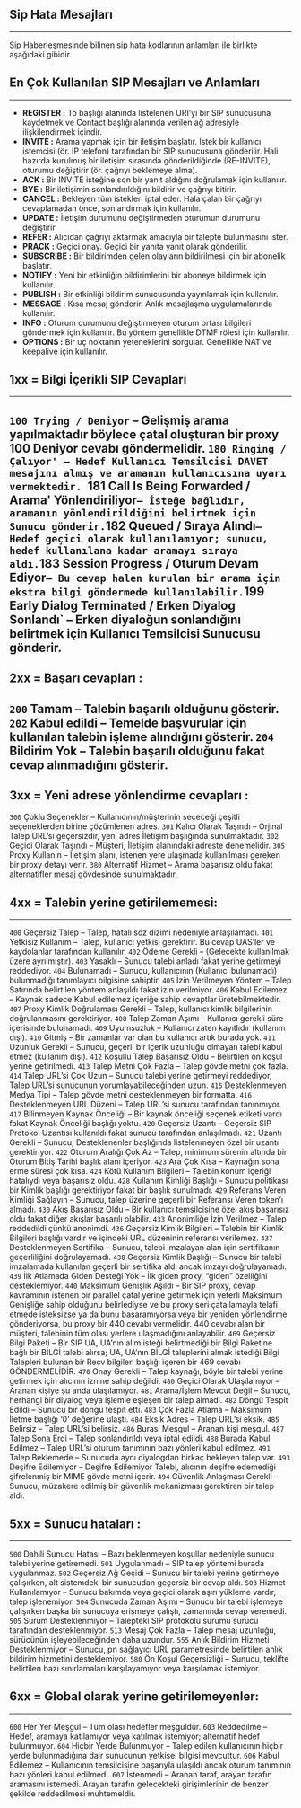 ## Sip Hata Mesajları
---
Sip Haberleşmesinde bilinen sip hata kodlarının anlamları ile birlikte aşağıdaki gibidir.

## En Çok Kullanılan SIP Mesajları ve Anlamları
---
* **REGISTER  :**	To başlığı alanında listelenen URI’yi bir SIP sunucusuna kaydetmek ve Contact başlığı alanında verilen ağ adresiyle ilişkilendirmek içindir.
* **INVITE    :**	Arama yapmak için bir iletişim başlatır. İstek bir kullanıcı istemcisi (ör. IP telefon) tarafından bir SIP sunucusuna gönderilir. Hali hazırda kurulmuş bir iletişim sırasında gönderildiğinde (RE-INVITE), oturumu değiştirir (ör. çağrıyı beklemeye alma).
* **ACK       :**	Bir INVITE isteğine son bir yanıt aldığını doğrulamak için kullanılır.
* **BYE       :**	Bir iletişimin sonlandırıldığını bildirir ve çağrıyı bitirir.
* **CANCEL    :**	Bekleyen tüm istekleri iptal eder. Hala çalan bir çağrıyı cevaplamadan önce, sonlandırmak için kullanılır.
* **UPDATE    :**	İletişim durumunu değiştirmeden oturumun durumunu değiştirir
* **REFER     :**	Alıcıdan çağrıyı aktarmak amacıyla bir talepte bulunmasını ister.
* **PRACK     :**	Geçici onay. Geçici bir yanıta yanıt olarak gönderilir.
* **SUBSCRIBE :**	Bir bildirimden gelen olayların bildirilmesi için bir abonelik başlatır.
* **NOTIFY    :**	Yeni bir etkinliğin bildirimlerini bir aboneye bildirmek için kullanılır.
* **PUBLISH   :**	Bir etkinliği bildirim sunucusunda yayınlamak için kullanılır.
* **MESSAGE   :**	Kısa mesaj gönderir. Anlık mesajlaşma uygulamalarında kullanılır.
* **INFO      :**	Oturum durumunu değiştirmeyen oturum ortası bilgileri göndermek için kullanılır. Bu yöntem genellikle DTMF rölesi için kullanılır.
* **OPTIONS   :**	Bir uç noktanın yeteneklerini sorgular. Genellikle NAT ve keepalive için kullanılır.

## 1xx = Bilgi İçerikli SIP Cevapları
---

`100 Trying / Deniyor` – Gelişmiş arama yapılmaktadır böylece çatal oluşturan bir proxy 100 Deniyor cevabı göndermelidir.
`180 Ringing / Çalıyor' – Hedef Kullanıcı Temsilcisi DAVET mesajını almış ve aramanın kullanıcısına uyarı vermektedir.
`181 Call Is Being Forwarded  / Arama' Yönlendiriliyor` – İsteğe bağlıdır, aramanın yönlendirildiğini belirtmek için Sunucu gönderir.
`182 Queued / Sıraya Alındı` – Hedef geçici olarak kullanılamıyor; sunucu, hedef kullanılana kadar aramayı sıraya aldı.
`183 Session Progress / Oturum Devam Ediyor` – Bu cevap halen kurulan bir arama için ekstra bilgi göndermede kullanılabilir.
`199 Early Dialog Terminated / Erken Diyalog Sonlandı` – Erken diyaloğun sonlandığını belirtmek için Kullanıcı Temsilcisi Sunucusu gönderir.
---
## 2xx = Başarı cevapları :

`200` Tamam – Talebin başarılı olduğunu gösterir.
`202` Kabul edildi – Temelde başvurular için kullanılan talebin işleme alındığını gösterir.
`204` Bildirim Yok – Talebin başarılı olduğunu fakat cevap alınmadığını gösterir.
---
## 3xx = Yeni adrese yönlendirme cevapları :

`300` Çoklu Seçenekler – Kullanıcının/müşterinin seçeceği çeşitli seçeneklerden birine çözümlenen adres.
`301` Kalıcı Olarak Taşındı – Orjinal Talep URL’si geçersizdir, yeni adres İletişim başlığında sunulmaktadır.
`302` Geçici Olarak Taşındı – Müşteri, İletişim alanındaki adreste denemelidir.
`305` Proxy Kullanın – İletişim alanı, istenen yere ulaşmada kullanılması gereken bir proxy detayı verir.
`380` Alternatif Hizmet – Arama başarısız oldu fakat alternatifler mesaj gövdesinde sunulmaktadır.

## 4xx = Talebin yerine getirilememesi:
---
`400` Geçersiz Talep – Talep, hatalı söz dizimi nedeniyle anlaşılamadı.
`401` Yetkisiz Kullanım – Talep, kullanıcı yetkisi gerektirir. Bu cevap UAS’ler ve kaydolanlar tarafından kullanılır.
`402` Ödeme Gerekli – (Gelecekte kullanılmak üzere ayrılmıştır).
`403` Yasaklı – Sunucu talebi anladı fakat yerine getirmeyi reddediyor.
`404` Bulunamadı – Sunucu, kullanıcının (Kullanıcı bulunamadı) bulunmadığı tanımlayıcı bilgisine sahiptir.
`405` İzin Verilmeyen Yöntem – Talep Satırında belirtilen yöntem anlaşıldı fakat izin verilmiyor.
`406` Kabul Edilemez – Kaynak sadece Kabul edilemez içeriğe sahip cevaptlar üretebilmektedir.
`407` Proxy Kimlik Doğrulaması Gerekli – Talep, kullanıcı kimlik bilgilerinin doğrulanmasını gerektiriyor.
`408` Talep Zaman Aşımı – Kullanıcı gerekli süre içerisinde bulunamadı.
`409` Uyumsuzluk – Kullanıcı zaten kayıtlıdır (kullanım dışı).
`410` Gitmiş – Bir zamanlar var olan bu kullanıcı artık burada yok.
`411` Uzunluk Gerekli – Sunucu, geçerli bir içerik uzunluğu olmayan talebi kabul etmez (kullanım dışı).
`412` Koşullu Talep Başarısız Oldu – Belirtilen ön koşul yerine getirilmedi.
`413` Talep Metni Çok Fazla – Talep gövde metni çok fazla.
`414` Talep URL’si Çok Uzun – Sunucu talebi yerine getirmeyi reddediyor, Talep URL’si sunucunun yorumlayabileceğinden uzun.
`415` Desteklenmeyen Medya Tipi – Talep gövde metni desteklenmeyen bir formatta.
`416` Desteklenmeyen URL Düzeni – Talep URL’si sunucu tarafından tanınmıyor.
`417` Bilinmeyen Kaynak Önceliği – Bir kaynak önceliği seçenek etiketi vardı fakat Kaynak Önceliği başlığı yoktu.
`420` Geçersiz Uzantı – Geçersiz SIP Protokol Uzantısı kullanıldı fakat sunucu tarafından anlaşılmadı.
`421` Uzantı Gerekli – Sunucu, Desteklenenler başlığında listelenmeyen özel bir uzantı gerektiriyor.
`422` Oturum Aralığı Çok Az – Talep, minimum sürenin altında bir Oturum Bitiş Tarihi başlık alanı içeriyor.
`423` Ara Çok Kısa – Kaynağın sona erme süresi çok kısa.
`424` Kötü Kullanım Bilgileri – Talebin konum içeriği hatalıydı veya başarısız oldu.
`428` Kullanım Kimliği Başlığı – Sunucu politikası bir Kimlik başlığı gerektiriyor fakat bir başlık sunulmadı.
`429` Referans Veren Kimliği Sağlayın – Sunucu, talep üzerine geçerli bir Referansı Veren token’ı almadı.
`430` Akış Başarısız Oldu – Bir kullanıcı temsilcisine özel akış başarısız oldu fakat diğer akışlar başarılı olabilir.
`433` Anonimliğe İzin Verilmez – Talep reddedildi çünkü anonimdi.
`436` Geçersiz Kimlik Bilgileri – Talebin bir Kimlik Bilgileri başlığı vardır ve içindeki URL düzeninin referansı verilemez.
`437` Desteklenmeyen Sertifika – Sunucu, talebi imzalayan alan için sertifikanın geçerliliğini doğrulayamadı.
`438` Geçersiz Kimlik Başlığı – Sunucu bir talebi imzalamada kullanılan geçerli bir sertifika aldı ancak imzayı doğrulayamadı.
`439` İlk Atlamada Giden Desteği Yok – İlk giden proxy, “giden” özelliğini desteklemiyor.
`440` Maksimum Genişlik Aşıldı – Bir SIP proxy, cevap kavramının istenen bir parallel çatal yerine getirmek için yeterli Maksimum Genişliğe sahip olduğunu belirlediyse ve bu proxy seri çatallamayla telafi etmede isteksizse ya da bunu başaramıyorsa veya bir yeniden yönlendirme gönderiyorsa, bu proxy bir 440 cevabı vermelidir. 440 cevabı alan bir müşteri, talebinin tüm olası yerlere ulaşmadığını anlayabilir.
`469` Geçersiz Bilgi Paketi – Bir SIP UA, UA’nın alım isteği belirtmediği bir Bilgi Paketine bağlı bir BİLGİ talebi alırsa; UA, UA’nın BİLGİ taleplerini almak istediği Bilgi Talepleri bulunan bir Recv bilgileri başlığı içeren bir 469 cevabı GÖNDERMELİDİR.
`470` Onay Gerekli – Talep kaynağı, böyle bir talebi yerine getirmek için alıcının iznine sahip değildi.
`480` Geçici Olarak Ulaşılamıyor – Aranan kişiye şu anda ulaşılamıyor.
`481` Arama/İşlem Mevcut Değil – Sunucu, herhangi bir diyalog veya işlemle eşleşen bir talep almadı.
`482` Döngü Tespit Edildi – Sunucu bir döngü tespit etti.
`483` Çok Fazla Atlama – Maksimum İletme başlığı ‘0’ değerine ulaştı.
`484` Eksik Adres – Talep URL’si eksik.
`485` Belirsiz – Talep URL’si belirsiz.
`486` Burası Meşgul – Aranan kişi meşgul.
`487` Talep Sona Erdi – Talep sonlandırıldı veya iptal edildi.
`488` Burada Kabul Edilmez – Talep URL’si oturum tanımının bazı yönleri kabul edilmez.
`491` Talep Beklemede – Sunucuda aynı diyalogdan birkaç bekleyen talep var.
`493` Deşifre Edilemiyor – Deşifre Edilemiyor Talebi, alıcının deşifre edemediği şifrelenmiş bir MIME gövde metni içerir.
`494` Güvenlik Anlaşması Gerekli – Sunucu, müzakere edilmiş bir güvenlik mekanizması gerektiren bir talep aldı.

## 5xx = Sunucu hataları :
---
`500` Dahili Sunucu Hatası – Bazı beklenmeyen koşullar nedeniyle sunucu talebi yerine getiremedi.
`501` Uygulanmadı – SIP talep yöntemi burada uygulanmaz.
`502` Geçersiz Ağ Geçidi – Sunucu bir talebi yerine getirmeye çalışırken, alt sistemdeki bir sunucudan geçersiz bir cevap aldı.
`503` Hizmet Kullanılamıyor – Sunucu bakımda veya geçici olarak aşırı yükleme vardır, talep işlenemiyor.
`504` Sunucuda Zaman Aşımı – Sunucu bir talebi işlemeye çalışırken başka bir sunucuya erişmeye çalıştı, zamanında cevap veremedi.
`505` Sürüm Desteklenmiyor – Talepteki SIP protokolü sürümü sürücü tarafından desteklenmiyor.
`513` Mesaj Çok Fazla – Talep mesaj uzunluğu, sürücünün işleyebileceğinden daha uzundur.
`555` Anlık Bildirim Hizmeti Desteklenmiyor – Sunucu, pn sağlayıcı URL parametresinde belirtilen anlık bildirim hizmetini desteklemiyor.
`580` Ön Koşul Geçersizliği – Sunucu, teklifte belirtilen bazı sınırlamaları karşılayamıyor veya karşılamak istemiyor.

## 6xx = Global olarak yerine getirilemeyenler:
---
`600` Her Yer Meşgul – Tüm olası hedefler meşguldür.
`603` Reddedilme – Hedef, aramaya katılamıyor veya katılmak istemiyor; alternatif hedef bulunmuyor.
`604` Hiçbir Yerde Bulunmuyor – Talep edilen kullanıcının hiçbir yerde bulunmadığına dair sunucunun yetkisel bilgisi mevcuttur.
`606` Kabul Edilemez – Kullanıcının temsilcisine başarıyla ulaşıldı ancak oturum tanımının bazı yönleri kabul edilmedi.
`607` İstenmedi – Aranan taraf, arayan tarafın aramasını istemedi. Arayan tarafın gelecekteki girişimlerinin de benzer şekilde reddedilmesi muhtemeldir.
